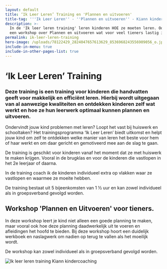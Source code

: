 ```yaml
---
layout: default
title: ‘Ik Leer Leren’ Training en 'Plannen en uitvoeren'
title-tag: '''Ik Leer Leren'' - ''Plannen en uitvoeren'' - Kiann kindercoaching'
description: >-
  In de 'Ik leer leren training' leren kinderen HOE ze moeten leren. Ook is er
  een workshop over Plannen en uitvoeren wat voor veel tieners lastig is.
permalink: ik-leer-leren-training
hero-image: /uploads/78122429_2824047657613629_8536968243556909056_o.jpg
include-in-menu: true
include-in-other-pages-list: true
---
```

# ‘Ik Leer Leren’ Training

### Deze training is een training voor kinderen die handvatten geeft voor makkelijk en efficiënt leren. Hierbij wordt uitgegaan van al aanwezige kwaliteiten en ontdekken kinderen zelf wat werkt en hoe ze hun leerwerk optimaal kunnen plannen en uitvoeren.

Ondervindt jouw kind problemen met leren? Loopt het vast bij huiswerk en schooltaken? Het trainingsprogramma ‘Ik Leer Leren’ biedt uitkomst en helpt jouw kind om zelf te ontdekken welke manier van leren het beste voor hem of haar werkt en om daar gericht en gemotiveerd mee aan de slag te gaan.

De training is geschikt voor kinderen vanaf het moment dat ze met huiswerk te maken krijgen. Vooral in de brugklas en voor de kinderen die vastlopen in het 2e leerjaar of daarna.

In de training coach ik de kinderen individueel extra op vlakken waar ze vastlopen en waarmee ze moeite hebben.

De training bestaat uit 5 bijeenkomsten van 1 ½ uur en kan zowel individueel als in groepsverband gevolgd worden.

## Workshop 'Plannen en Uitvoeren' voor tieners.

In deze workshop leert je kind niet alleen een goede planning te maken, maar vooral ook hoe deze planning daadwerkelijk uit te voeren en afleidingen het hoofd te bieden. Bij deze workshop hoort een duidelijk werkboek en naslagwerk om nadien op terug te vallen als het moeilijk wordt.

De workshop kan zowel individueel als in groepsverband gevolgd worden.

![Ik leer leren training Kiann kindercoaching](/uploads/wegwijzer-gecertificeerd.jpg)
